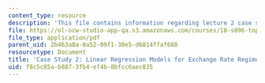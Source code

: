 ```yaml
---
content_type: resource
description: 'This file contains information regarding lecture 2 case studies. '
file: https://ol-ocw-studio-app-qa.s3.amazonaws.com/courses/18-s096-topics-in-mathematics-with-applications-in-finance-fall-2013/f8c5c85ab8873fb4ef4b0bfcc6aec835_MIT18_S096F13_CaseStudy2.pdf
file_type: application/pdf
parent_uid: 2b463a8a-0a52-09f1-38e5-d6814ffaf688
resourcetype: Document
title: 'Case Study 2: Linear Regression Models for Exchange Rate Regimes'
uid: f8c5c85a-b887-3fb4-ef4b-0bfcc6aec835
---
```

